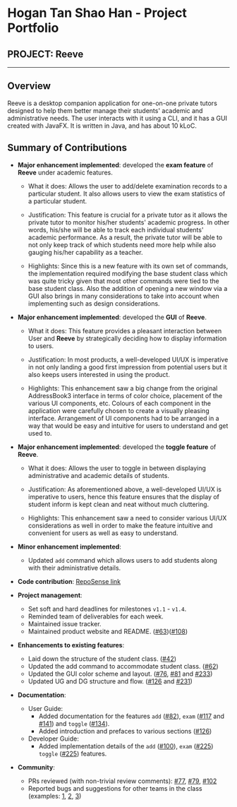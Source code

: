 # Hogan Tan Shao Han - Project Portfolio

## PROJECT: Reeve

---

## Overview

Reeve is a desktop companion application for one-on-one private tutors designed to help them better manage their students' academic and administrative needs.
The user interacts with it using a CLI, and it has a GUI created with JavaFX. It is written in Java, and has about 10 kLoC.

## Summary of Contributions

* **Major enhancement implemented**: developed the **exam feature** of **Reeve** under academic features.
    * What it does: Allows the user to add/delete examination records to a particular student. It also allows users to view the exam statistics of a particular student.

    * Justification: This feature is crucial for a private tutor as it allows the private tutor to monitor his/her students' academic progress.
    In other words, his/she will be able to track each individual students' academic performance. As a result, the private tutor will be able to not only keep track of which students need more help while also gauging his/her capability as a teacher.

  * Highlights: Since this is a new feature with its own set of commands, the implementation required modifying the base student class which was quite tricky given that most other
  commands were tied to the base student class. Also the addition of opening a new window via a GUI also brings in many considerations to take into account when implementing such as 
  design considerations. 

* **Major enhancement implemented**: developed the **GUI** of **Reeve**.
    * What it does: This feature provides a pleasant interaction between User and **Reeve** by strategically deciding how to display information to users.

    * Justification: In most products, a well-developed UI/UX is imperative in not only landing a good first impression from potential users but it also keeps users interested in using the product.

    * Highlights: This enhancement saw a big change from the original AddressBook3 interface in terms of color choice, placement of the various UI components, etc. 
    Colours of each component in the application were carefully chosen to create a visually pleasing interface. Arrangement of UI components had to be arranged in a way
    that would be easy and intuitive for users to understand and get used to. 

* **Major enhancement implemented**: developed the **toggle feature** of **Reeve**.
    * What it does: Allows the user to toggle in between displaying administrative and academic details of students.

    * Justification: As aforementioned above, a well-developed UI/UX is imperative to users, hence this feature ensures that the
    display of student inform is kept clean and neat without much cluttering.
    
    * Highlights: This enhancement saw a need to consider various UI/UX considerations as well in order to make the feature
    intuitive and convenient for users as well as easy to understand. 
    
* **Minor enhancement implemented**:
    * Updated `add` command which allows users to add students along with their administrative details.

* **Code contribution**: [RepoSense link](https://nus-cs2103-ay2021s1.github.io/tp-dashboard/#breakdown=true&search=W15-2&sort=groupTitle&sortWithin=title&since=2020-08-14&timeframe=commit&mergegroup=&groupSelect=groupByRepos&checkedFileTypes=docs~functional-code~test-code~other&tabOpen=true&tabType=authorship&tabAuthor=StopTakingAllTheNames&tabRepo=AY2021S1-CS2103T-W15-2%2Ftp%5Bmaster%5D&authorshipIsMergeGroup=false&authorshipFileTypes=docs~functional-code~test-code~other)

* **Project management**:
    * Set soft and hard deadlines for milestones `v1.1` - `v1.4`.
    * Reminded team of deliverables for each week.
    * Maintained issue tracker.
    * Maintained product website and README. ([\#63](https://github.com/AY2021S1-CS2103T-W15-2/tp/pull/63))([\#108](https://github.com/AY2021S1-CS2103T-W15-2/tp/pull/108))

* **Enhancements to existing features**:
    * Laid down the structure of the student class. ([\#42](https://github.com/AY2021S1-CS2103T-W15-2/tp/pull/42))
    * Updated the add command to accommodate student class. ([\#62](https://github.com/AY2021S1-CS2103T-W15-2/tp/pull/62))
    * Updated the GUI color scheme and layout. ([\#76](https://github.com/AY2021S1-CS2103T-W15-2/tp/pull/76), [\#81](https://github.com/AY2021S1-CS2103T-W15-2/tp/pull/81) and [\#233](https://github.com/AY2021S1-CS2103T-W15-2/tp/pull/233))
    * Updated UG and DG structure and flow. ([\#126](https://github.com/AY2021S1-CS2103T-W15-2/tp/pull/126) and [\#231](https://github.com/AY2021S1-CS2103T-W15-2/tp/pull/231))

* **Documentation**:
    * User Guide:
        * Added documentation for the features `add` ([\#82](https://github.com/AY2021S1-CS2103T-W15-2/tp/pull/82)), `exam` ([\#117](https://github.com/AY2021S1-CS2103T-W15-2/tp/pull/117) and [\#141](https://github.com/AY2021S1-CS2103T-W15-2/tp/pull/141)) and `toggle` ([\#134](https://github.com/AY2021S1-CS2103T-W15-2/tp/pull/134)).
        * Added introduction and prefaces to various sections ([\#126](https://github.com/AY2021S1-CS2103T-W15-2/tp/pull/126))
    * Developer Guide:
        * Added implementation details of the `add` ([\#100](https://github.com/AY2021S1-CS2103T-W15-2/tp/pull/100)), `exam` ([\#225](https://github.com/AY2021S1-CS2103T-W15-2/tp/pull/225)) `toggle` ([\#225](https://github.com/AY2021S1-CS2103T-W15-2/tp/pull/225)) features.

* **Community**:
    * PRs reviewed (with non-trivial review comments): [\#77](https://github.com/AY2021S1-CS2103T-W15-2/tp/pull/77), [\#79](https://github.com/AY2021S1-CS2103T-W15-2/tp/pull/79), [\#102](https://github.com/AY2021S1-CS2103T-W15-2/tp/pull/102)
    * Reported bugs and suggestions for other teams in the class (examples: [1](https://github.com/hogantan/ped/issues/3), [2](https://github.com/hogantan/ped/issues/4), [3](https://github.com/hogantan/ped/issues/10))
